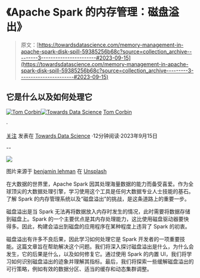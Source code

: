 # 《Apache Spark 的内存管理：磁盘溢出》

> 原文：[https://towardsdatascience.com/memory-management-in-apache-spark-disk-spill-59385256b68c?source=collection_archive---------3-----------------------#2023-09-15](https://towardsdatascience.com/memory-management-in-apache-spark-disk-spill-59385256b68c?source=collection_archive---------3-----------------------#2023-09-15)

## 它是什么以及如何处理它

[](https://medium.com/@tomhcorbin?source=post_page-----59385256b68c--------------------------------)[![Tom Corbin](../Images/e410c9b88920cd3a221538e08eebe6f0.png)](https://medium.com/@tomhcorbin?source=post_page-----59385256b68c--------------------------------)[](https://towardsdatascience.com/?source=post_page-----59385256b68c--------------------------------)[![Towards Data Science](../Images/a6ff2676ffcc0c7aad8aaf1d79379785.png)](https://towardsdatascience.com/?source=post_page-----59385256b68c--------------------------------) [Tom Corbin](https://medium.com/@tomhcorbin?source=post_page-----59385256b68c--------------------------------)

·

[关注](https://medium.com/m/signin?actionUrl=https%3A%2F%2Fmedium.com%2F_%2Fsubscribe%2Fuser%2F96fa70c9b31d&operation=register&redirect=https%3A%2F%2Ftowardsdatascience.com%2Fmemory-management-in-apache-spark-disk-spill-59385256b68c&user=Tom+Corbin&userId=96fa70c9b31d&source=post_page-96fa70c9b31d----59385256b68c---------------------post_header-----------) 发表在 [Towards Data Science](https://towardsdatascience.com/?source=post_page-----59385256b68c--------------------------------) ·12分钟阅读·2023年9月15日[](https://medium.com/m/signin?actionUrl=https%3A%2F%2Fmedium.com%2F_%2Fvote%2Ftowards-data-science%2F59385256b68c&operation=register&redirect=https%3A%2F%2Ftowardsdatascience.com%2Fmemory-management-in-apache-spark-disk-spill-59385256b68c&user=Tom+Corbin&userId=96fa70c9b31d&source=-----59385256b68c---------------------clap_footer-----------)

--

[](https://medium.com/m/signin?actionUrl=https%3A%2F%2Fmedium.com%2F_%2Fbookmark%2Fp%2F59385256b68c&operation=register&redirect=https%3A%2F%2Ftowardsdatascience.com%2Fmemory-management-in-apache-spark-disk-spill-59385256b68c&source=-----59385256b68c---------------------bookmark_footer-----------)![](../Images/96049b2bcf518a5a2922df320a077a51.png)

图片来源于 [benjamin lehman](https://unsplash.com/@benjaminlehman?utm_source=medium&utm_medium=referral) 在 [Unsplash](https://unsplash.com/?utm_source=medium&utm_medium=referral)

在大数据的世界里，Apache Spark 因其处理海量数据的能力而备受喜爱。作为全球顶尖的大数据处理引擎，学习使用这个工具是任何大数据专业人士技能的基石。了解 Spark 的内存管理系统以及“磁盘溢出”的挑战，是这条道路上的重要一步。

磁盘溢出是当 Spark 无法再将数据放入内存时发生的情况，此时需要将数据存储到磁盘上。Spark 的一个主要优点是其内存处理能力，这比使用磁盘驱动器要快得多。因此，构建会溢出到磁盘的应用程序在某种程度上违背了 Spark 的初衷。

磁盘溢出有许多不良后果，因此学习如何处理它是 Spark 开发者的一项重要技能。这篇文章旨在帮助解决这个问题。我们将深入探讨磁盘溢出是什么，为什么会发生，它的后果是什么，以及如何修复它。通过使用 Spark 的内置 UI，我们将学习如何识别磁盘溢出的迹象并理解其指标。最后，我们将探索一些缓解磁盘溢出的可行策略，例如有效的数据分区、适当的缓存和动态集群调整。
